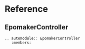 # Reference

## EpomakerController

```{eval-rst}
.. automodule:: EpomakerController
   :members:
```
